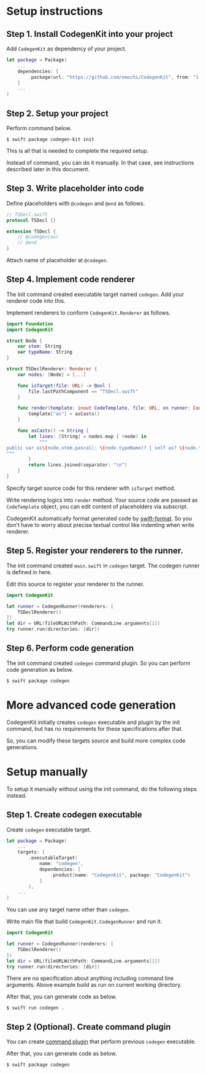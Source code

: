 # Setup instructions

## Step 1. Install CodegenKit into your project

Add `CodegenKit` as dependency of your project.

```swift
let package = Package(
    ...
    dependencies: [
        .package(url: "https://github.com/omochi/CodegenKit", from: "1.2.2")
    ]
    ...
)
```

## Step 2. Setup your project

Perform command below.

```
$ swift package codegen-kit init
```

This is all that is needed to complete the required setup.

Instead of command, you can do it manually.
In that case, see instructions described later in this document.

## Step 3. Write placeholder into code

Define placeholders with `@codegen` and `@end` as follows.

```swift
// TSDecl.swift
protocol TSDecl {}

extension TSDecl {
    // @codegen(as)
    // @end
}
```

Attach name of placeholder at `@codegen`.

## Step 4. Implement code renderer

The init command created executable target named `codegen`.
Add your renderer code into this.

Implement renderers to conform `CodegenKit.Renderer` as follows.

```swift
import Foundation
import CodegenKit

struct Node {
    var stem: String
    var typeName: String
}

struct TSDeclRenderer: Renderer {
    var nodes: [Node] = [...]

    func isTarget(file: URL) -> Bool {
        file.lastPathComponent == "TSDecl.swift"
    }

    func render(template: inout CodeTemplate, file: URL, on runner: CodegenRunner) throws {
        template["as"] = asCasts()
    }

    func asCasts() -> String {
        let lines: [String] = nodes.map { (node) in
            """
public var as\(node.stem.pascal): \(node.typeName)? { self as? \(node.typeName) }
"""
        }
        return lines.joined(separator: "\n")
    }
}
```

Specify target source code for this renderer with `isTarget` method.

Write rendering logics into `render` method.
Your source code are passwd as `CodeTemplate` object,
you can edit content of placeholders via subscript.

CodegenKit automatically format generated code by [swift-format](https://github.com/apple/swift-format).
So you don't have to worry about precise textual control like indenting when write renderer.

## Step 5. Register your renderers to the runner.

The init command created `main.swift` in `codegen` target.
The codegen runner is defined in here.

Edit this source to register your renderer to the runner.

```swift
import CodegenKit

let runner = CodegenRunner(renderers: [
    TSDeclRenderer()
])
let dir = URL(fileURLWithPath: CommandLine.arguments[1])
try runner.run(directories: [dir])
```

## Step 6. Perform code generation

The init command created `codegen` command plugin.
So you can perform code generation as below.

```
$ swift package codegen
```

# More advanced code generation

CodegenKit initially creates `codegen` executable and plugin by the init command,
but has no requirements for these specifications after that.

So, you can modify these targets source and build more complex code generations.

# Setup manually

To setup it manually without using the init command, do the following steps instead.

## Step 1. Create codegen executable

Create `codegen` executable target.

```swift
let package = Package(
    ...
    targets: [
        .executableTarget(
            name: "codegen",
            dependencies: [
                .product(name: "CodegenKit", package: "CodegenKit")
            ]
        ),
    ...
)
```

You can use any target name other than `codegen`.

Write main file that build `CodegenKit.CodegenRunner` and run it.

```swift
import CodegenKit

let runner = CodegenRunner(renderers: [
    TSDeclRenderer()
])
let dir = URL(fileURLWithPath: CommandLine.arguments[1])
try runner.run(directories: [dir])
```

There are no specification about anything including command line arguments.
Above example build as run on current working directory.

After that, you can generate code as below.

```
$ swift run codegen .
```

## Step 2 (Optional). Create command plugin

You can create [command plugin](https://github.com/apple/swift-evolution/blob/main/proposals/0332-swiftpm-command-plugins.md) 
that perform previous `codegen` executable.

After that, you can generate code as below.

```
$ swift package codegen
```


